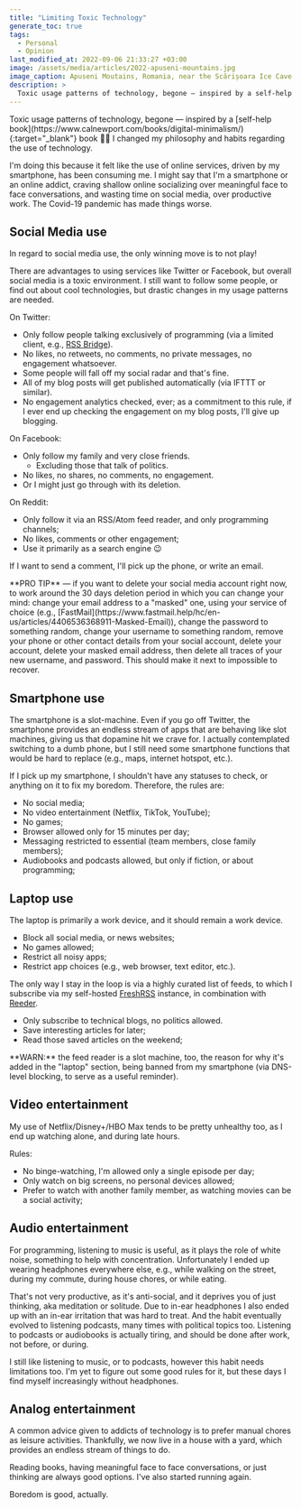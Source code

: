 ```yaml
---
title: "Limiting Toxic Technology"
generate_toc: true
tags:
  - Personal
  - Opinion
last_modified_at: 2022-09-06 21:33:27 +03:00
image: /assets/media/articles/2022-apuseni-mountains.jpg
image_caption: Apuseni Moutains, Romania, near the Scărișoara Ice Cave
description: >
  Toxic usage patterns of technology, begone — inspired by a self-help book 🤷‍♂️ I changed my philosophy and habits regarding the use of technology.
---
```


<p class="intro withcap" markdown=1>
Toxic usage patterns of technology, begone — inspired by a [self-help book](https://www.calnewport.com/books/digital-minimalism/){:target="_blank"} book 🤷‍♂️ I changed my philosophy and habits regarding the use of technology.
</p>

I'm doing this because it felt like the use of online services, driven by my smartphone, has been consuming me. I might say that I'm a smartphone or an online addict, craving shallow online socializing over meaningful face to face conversations, and wasting time on social media, over productive work. The Covid-19 pandemic has made things worse.

## Social Media use

In regard to social media use, the only winning move is to not play!

There are advantages to using services like Twitter or Facebook, but overall social media is a toxic environment. I still want to follow some people, or find out about cool technologies, but drastic changes in my usage patterns are needed.

On Twitter:

- Only follow people talking exclusively of programming (via a limited client, e.g., [RSS Bridge](https://github.com/RSS-Bridge/rss-bridge)).
- No likes, no retweets, no comments, no private messages, no engagement whatsoever.
- Some people will fall off my social radar and that's fine.
- All of my blog posts will get published automatically (via IFTTT or similar).
- No engagement analytics checked, ever; as a commitment to this rule, if I ever end up checking the engagement on my blog posts, I'll give up blogging.

On Facebook:

- Only follow my family and very close friends.
  - Excluding those that talk of politics.
- No likes, no shares, no comments, no engagement.
- Or I might just go through with its deletion.

On Reddit:

- Only follow it via an RSS/Atom feed reader, and only programming channels;
- No likes, comments or other engagement;
- Use it primarily as a search engine 😉

If I want to send a comment, I'll pick up the phone, or write an email.

<p class="info-bubble" markdown="1">
**PRO TIP** — if you want to delete your social media account right now, to work around the 30 days deletion period in which you can change your mind: change your email address to a "masked" one, using your service of choice (e.g., [FastMail](https://www.fastmail.help/hc/en-us/articles/4406536368911-Masked-Email)), change the password to something random, change your username to something random, remove your phone or other contact details from your social account, delete your account, delete your masked email address, then delete all traces of your new username, and password. This should make it next to impossible to recover.
</p>

## Smartphone use

The smartphone is a slot-machine. Even if you go off Twitter, the smartphone provides an endless stream of apps that are behaving like slot machines, giving us that dopamine hit we crave for. I actually contemplated switching to a dumb phone, but I still need some smartphone functions that would be hard to replace (e.g., maps, internet hotspot, etc.).

If I pick up my smartphone, I shouldn't have any statuses to check, or anything on it to fix my boredom. Therefore, the rules are:

- No social media;
- No video entertainment (Netflix, TikTok, YouTube);
- No games;
- Browser allowed only for 15 minutes per day;
- Messaging restricted to essential (team members, close family members);
- Audiobooks and podcasts allowed, but only if fiction, or about programming;

## Laptop use

The laptop is primarily a work device, and it should remain a work device.

- Block all social media, or news websites;
- No games allowed;
- Restrict all noisy apps;
- Restrict app choices (e.g., web browser, text editor, etc.).

The only way I stay in the loop is via a highly curated list of feeds, to which I subscribe via my self-hosted [FreshRSS](https://github.com/FreshRSS/FreshRSS) instance, in combination with [Reeder](https://reederapp.com/).

- Only subscribe to technical blogs, no politics allowed.
- Save interesting articles for later;
- Read those saved articles on the weekend;

<p class="warn-bubble" markdown="1">
**WARN:** the feed reader is a slot machine, too, the reason for why it's added in the "laptop" section, being banned from my smartphone (via DNS-level blocking, to serve as a useful reminder).
</p>

## Video entertainment

My use of Netflix/Disney+/HBO Max tends to be pretty unhealthy too, as I end up watching alone, and during late hours.

Rules:

- No binge-watching, I'm allowed only a single episode per day;
- Only watch on big screens, no personal devices allowed;
- Prefer to watch with another family member, as watching movies can be a social activity;

## Audio entertainment

For programming, listening to music is useful, as it plays the role of white noise, something to help with concentration. Unfortunately I ended up wearing headphones everywhere else, e.g., while walking on the street, during my commute, during house chores, or while eating.

That's not very productive, as it's anti-social, and it deprives you of just thinking, aka meditation or solitude. Due to in-ear headphones I also ended up with an in-ear irritation that was hard to treat. And the habit eventually evolved to listening podcasts, many times with political topics too. Listening to podcasts or audiobooks is actually tiring, and should be done after work, not before, or during.

I still like listening to music, or to podcasts, however this habit needs limitations too. I'm yet to figure out some good rules for it, but these days I find myself increasingly without headphones.

## Analog entertainment

A common advice given to addicts of technology is to prefer manual chores as leisure activities. Thankfully, we now live in a house with a yard, which provides an endless stream of things to do.

Reading books, having meaningful face to face conversations, or just thinking are always good options. I've also started running again.

Boredom is good, actually.
